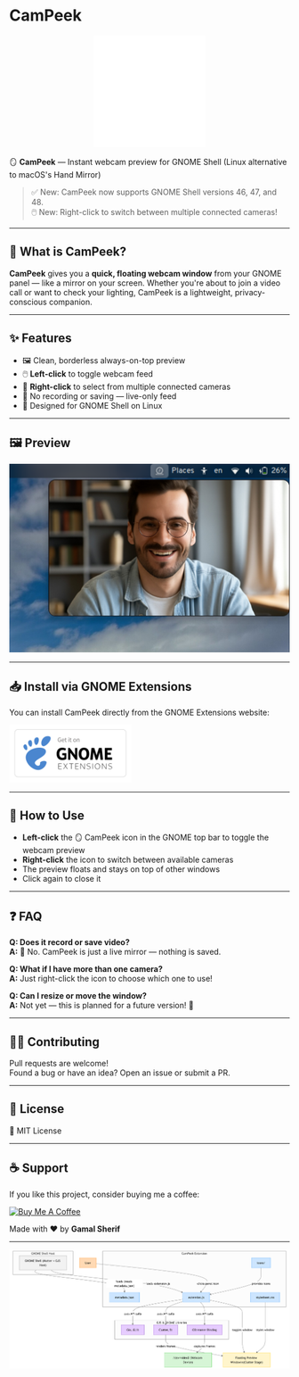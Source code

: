 # CamPeek

<p align="center">
  <img src="CamPeek%40gamalsherif1.github.io/icons/mirror.png" width="200" alt="CamPeek Logo"/>
</p>

🪞 **CamPeek** — Instant webcam preview for GNOME Shell (Linux alternative to macOS's Hand Mirror)  
> ✅ New: CamPeek now supports GNOME Shell versions 46, 47, and 48.  
> 🖱️ New: Right-click to switch between multiple connected cameras!

---

## 📸 What is CamPeek?

**CamPeek** gives you a **quick, floating webcam window** from your GNOME panel — like a mirror on your screen. Whether you're about to join a video call or want to check your lighting, CamPeek is a lightweight, privacy-conscious companion.

---

## ✨ Features

- 🖼️ Clean, borderless always-on-top preview  
- 🖱️ **Left-click** to toggle webcam feed  
- 🎥 **Right-click** to select from multiple connected cameras  
- 🔐 No recording or saving — live-only feed  
- 🐧 Designed for GNOME Shell on Linux

---

## 🖼️ Preview

![CamPeek Screenshot](screenshots/thumbnail.png)

---

## 📥 Install via GNOME Extensions

You can install CamPeek directly from the GNOME Extensions website:

<a href="https://extensions.gnome.org/extension/8092/campeek/">
  <img src="assets/gnome-badge.svg" width="220" alt="Get it on GNOME Extensions"/>
</a>

---

## 🧪 How to Use

- **Left-click** the 🪞 CamPeek icon in the GNOME top bar to toggle the webcam preview  
- **Right-click** the icon to switch between available cameras  
- The preview floats and stays on top of other windows  
- Click again to close it

---

## ❓ FAQ

**Q: Does it record or save video?**  
**A:** 🔐 No. CamPeek is just a live mirror — nothing is saved.


**Q: What if I have more than one camera?**  
**A:** Just right-click the icon to choose which one to use!


**Q: Can I resize or move the window?**  
**A:** Not yet — this is planned for a future version! 🎯

---

## 👨‍💻 Contributing

Pull requests are welcome!  
Found a bug or have an idea? Open an issue or submit a PR.

---

## 📄 License

🧾 MIT License

---

## ☕ Support

If you like this project, consider buying me a coffee:

<a href="https://buymeacoffee.com/gamalsherii" target="_blank">
  <img src="https://cdn.buymeacoffee.com/buttons/v2/default-yellow.png" alt="Buy Me A Coffee" height="50" width="210" />
</a>

Made with ❤️ by **Gamal Sherif**

---

![CamPeek Screenshot](screenshots/diagram.png)
